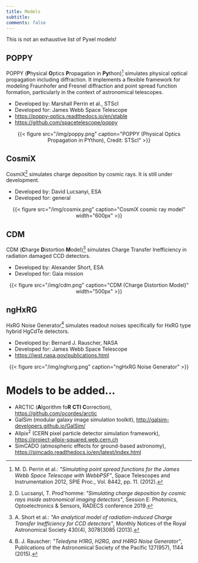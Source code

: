 ```yaml
---
title: Models
subtitle: 
comments: false
---
```


This is not an exhaustive list of Pyxel models!
 
## POPPY

POPPY (**P**hysical **O**ptics **P**ropagation in **Py**thon)[^1] simulates physical optical propagation including diffraction. 
It implements a flexible framework for modeling Fraunhofer and Fresnel diffraction and point spread function formation, 
particularly in the context of astronomical telescopes.

* Developed by: Marshall Perrin et al., STScI
* Developed for: James Webb Space Telescope
* https://poppy-optics.readthedocs.io/en/stable
* https://github.com/spacetelescope/poppy

<center>
{{< figure src="/img/poppy.png" caption="POPPY (Physical Optics Propagation in PYthon), Credit: STScI" >}}
</center>

## CosmiX

CosmiX[^2] simulates charge deposition by cosmic rays. It is still under development.

* Developed by: David Lucsanyi, ESA
* Developed for: general

<center>
{{< figure src="/img/cosmix.png" caption="CosmiX cosmic ray model" width="600px" >}}
</center>

## CDM 

CDM (**C**harge **D**istortion **M**odel)[^3] simulates Charge Transfer Inefficiency in radiation damaged CCD detectors.

* Developed by: Alexander Short, ESA
* Developed for: Gaia mission

<center>
{{< figure src="/img/cdm.png" caption="CDM (Charge Distortion Model)" width="500px" >}}
</center>

## ngHxRG 

HxRG Noise Generator[^4] simulates readout noises specifically for HxRG type hybrid HgCdTe detectors.

* Developed by: Bernard J. Rauscher, NASA
* Developed for: James Webb Space Telescope
* https://jwst.nasa.gov/publications.html

<center>
{{< figure src="/img/nghxrg.png" caption="ngHxRG Noise Generator" >}}
</center>

# Models to be added...

* ARCTIC (**A**lgorithm fo**R** **CTI** **C**orrection), https://github.com/ocordes/arctic
* GalSim (modular galaxy image simulation toolkit), http://galsim-developers.github.io/GalSim/
* Allpix<sup>2</sup> (CERN pixel particle detector simulation framework), https://project-allpix-squared.web.cern.ch
* SimCADO (atmospheric effects for ground-based astronomy), https://simcado.readthedocs.io/en/latest/index.html


[^1]: M. D. Perrin et al.: *"Simulating point spread functions for the James Webb Space Telescope with WebbPSF"*, Space Telescopes and Instrumentation 2012, SPIE Proc., Vol. 8442, pp. 11. (2012).
[^2]: D. Lucsanyi, T. Prod'homme: *"Simulating charge deposition by cosmic rays inside astronomical imaging detectors"*, Session E: Photonics, Optoelectronics & Sensors, RADECS conference 2019.
[^3]: A. Short et al.: *"An analytical model of radiation-induced Charge Transfer Inefficiency for CCD detectors"*, Monthly Notices of the Royal Astronomical Society 430(4), 3078{3085 (2013).
[^4]: B. J. Rauscher: *"Teledyne H1RG, H2RG, and H4RG Noise Generator"*, Publications of the Astronomical Society of the Pacific 127(957), 1144 (2015).    
